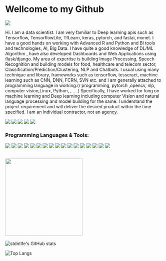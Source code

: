 
# Wellcome to my Github
![](https://visitor-badge.glitch.me/badge?page_id=nabang1010&left_color=gray&right_color=purple)

Hi. I am a data scientist. I am very familiar to Deep learning apis such as Tensorflow, TensorflowLite, TfLearn, keras, pytorch, and fastai, mxnet. I have a good hands on working with Advanced R and Python and BI tools and technologies, AI, Big Data. I have quite a good knowledge of DL/ML Algorithm , have also developed Dashboards and Web Applications using flask/django. My area of expertise is building Image Processing, Speech Recognition and building models for food, healthcare and telecom sector, Classification/Prediction/Clustering, NLP and Chatbots. I usual using many technique and library, frameworks such as tensorflow, tesseract, machine learning such as CNN, DNN, FCRN, SVN etc. and I am generally attached to programming language in working.(r programming, pytorch ,opencv, nlp, computer vision,Linux, Python, , ....) Specifically, I have worked for long on machine learning and Deep learning including computer Vision and natural language processing and model building for the same. I understand the project requirement and will deliver the desired product within the time specified. I am an individual contractor, not an agency.

[![](https://img.shields.io/badge/website-000000?style=for-the-badge&logo=About.me&logoColor=white)](https://stdntlfe.me/)
[![](https://img.shields.io/badge/LinkedIn-0077B5?style=for-the-badge&logo=linkedin&logoColor=white)](https://www.linkedin.com/in/stdntlfe/)
[![](https://img.shields.io/static/v1?style=for-the-badge&message=GitHub&color=181717&logo=GitHub&logoColor=FFFFFF&label=)](https://github.com/stdntlfe)
[![](https://img.shields.io/badge/Gmail-D14836?style=for-the-badge&logo=gmail&logoColor=white)](MAILTO:stdntlfe@gmail.com)
[![](https://img.shields.io/badge/Gmail-D14836?style=for-the-badge&logo=gmail&logoColor=white)](Contact:+919792979142)


### Programming Languages & Tools:

![](https://img.shields.io/badge/Python-informational?style=flat&logo=python&logoColor=326c98&color=gray)
![](https://img.shields.io/badge/C-informational?style=flat&logo=C&logoColor=25318c&color=gray)
![](https://img.shields.io/badge/C++-informational?style=flat&logo=c%2B%2B&logoColor=08417b&color=gray)
![](https://img.shields.io/badge/TensorRT-informational?style=flat&logo=NVIDIA&&logoColor=6eae1a&color=gray)
![](https://img.shields.io/badge/OpenCV-informational?style=flat&logo=OpenCV&&logoColor=f20001&color=gray)
![](https://img.shields.io/badge/PyTorch-informational?style=flat&logo=PyTorch&&logoColor=f55134&color=gray)
![](https://img.shields.io/badge/TensorFlow-informational?style=flat&logo=TensorFlow&&logoColor=e9891f&color=gray)
![](https://img.shields.io/badge/HTML5-informational?style=flat&logo=HTML5&logoColor=d84924&color=gray)
![](https://img.shields.io/badge/CSS3-informational?style=flat&logo=CSS3&logoColor=3f86cf&color=gray)
![](https://img.shields.io/badge/Javascript-informational?style=flat&logo=javascript&&logoColor=e4d04b&color=gray)
![](https://img.shields.io/badge/PHP-informational?style=flat&logo=php&&logoColor=7175aa&color=gray)
![](https://img.shields.io/badge/MySQL-informational?style=flat&logo=mysql&&logoColor=2f9ff2&color=gray)
![](https://img.shields.io/badge/VS_Code-informational?style=flat&logo=visual-studio-code&logoColor=1374c2&color=gray)
![](https://img.shields.io/badge/Github-informational?style=flat&logo=github&logoColor=black&color=gray)
![](https://img.shields.io/badge/Photoshop-informational?style=flat&logo=Adobe+Photoshop&&logoColor=2f9ff2&color=gray)
![](https://img.shields.io/badge/AfterEffects-informational?style=flat&logo=Adobe+After+Effects&&logoColor=d295f0&color=gray)
![](https://img.shields.io/badge/PremierePro-informational?style=flat&logo=Adobe+Premiere+Pro&&logoColor=be80f2&color=gray)

## <img height="247" src="https://github.com/nab1010/nab1010/blob/d05b1aaa45506e20ff2bcd2018610ec0e59ba08f/assets/naruto.gif"/>

<!-- ![stdntlfe's GitHub stats](https://github-readme-stats.vercel.app/api?username=stdntlfe&show_icons=true) -->

![stdntlfe's GitHub stats](https://github-readme-stats.vercel.app/api?username=stdntlfe&layout=compact&show_icons=true&theme=highcontrast&card_width=500px)

![Top Langs](https://github-readme-stats.vercel.app/api/top-langs/?username=stdntlfe&layout=compact&theme=highcontrast&show_icons=true&card_width=500px)

